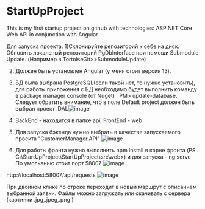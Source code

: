 # StartUpProject
This is my first startup project on github with technologies: ASP.NET Core Web API in conjunction with Angular


Для запуска проекта:
1)Склонируйте репозиторий к себе на диск. Обновить локальный репозиторий PgDbInterface при помощи Submodule Update. (Например в TortoiseGit>>SubmoduleUpdate)

2) Должен быть установлен Angular (у меня стоит версия 13).
3) БД была выбрана PostgreSQL(если такой нет, то нужно установить), для работы приложения с БД необходимо будет выполнить команду в package manager console (от Nuget) : PM> update-database. Следует обратить внимание, что в поле Default project  должен быть выбран проект .DAL![image](https://user-images.githubusercontent.com/82929837/143284031-26fadf4b-65bd-4025-90dd-df5bee39035a.png)

4) BackEnd - находится в папке api, FrontEnd - web
5) Для запуска бэкенда нужно выбрать в качестве запускаемого проекта "CustomerManager.API" ![image](https://user-images.githubusercontent.com/82929837/143283656-d36bcd43-0bfd-424d-a67f-ea829baafc35.png)
6) Для работы фронта нужно выполнить npm install в корне фронта (PS C:\StartUpProject\StartUpProject\src\web>) и для запуска - ng serve
По умолчанию стоит порт 58007
![image](https://user-images.githubusercontent.com/82929837/143284459-14038052-d365-4bab-9aae-f93607af9a9b.png)

http://localhost:58007/api/requests
![image](https://user-images.githubusercontent.com/82929837/143284764-cd81fd30-cd65-469e-b883-92943d5eaeb5.png)

При двойном клике по строке переходит в новый маршрут с описанием выбранной заявки. Файлы можно загружать или скачивать с сервера (картинки .jpg,.jpeg,.png )
